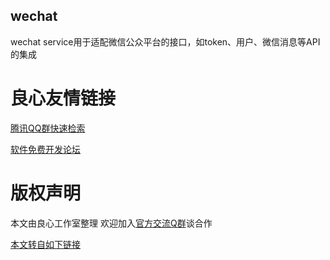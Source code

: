 ## wechat
wechat service用于适配微信公众平台的接口，如token、用户、微信消息等API的集成





 # 良心友情链接

[腾讯QQ群快速检索](http://u.720life.cn/s/8cf73f7c)

[软件免费开发论坛](http://u.720life.cn/s/bbb01dc0)

# 版权声明 

本文由良心工作室整理 欢迎加入[官方交流Q群](https://u.720life.cn/s/f2316816)谈合作

[本文转自如下链接](http://u.720life.cn/g/2e71d0f0a5c601172267ba20d3a43c6e2bc2f0a299be0cee5cf5d77fc7ec1a229cb6884988d71d273bc3a36dfd69dcd597f8d06a6a9ef55f7174ee1070960ddb)